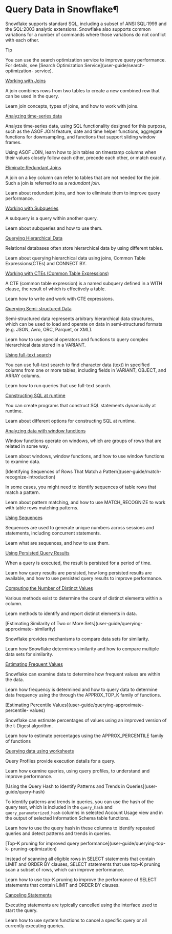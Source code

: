 # Query Data in Snowflake¶

Snowflake supports standard SQL, including a subset of ANSI SQL:1999 and the
SQL:2003 analytic extensions. Snowflake also supports common variations for a
number of commands where those variations do not conflict with each other.

Tip

You can use the search optimization service to improve query performance. For
details, see [Search Optimization Service](user-guide/search-optimization-
service).

[Working with Joins](user-guide/querying-joins)

    

A join combines rows from two tables to create a new combined row that can be
used in the query.

Learn join concepts, types of joins, and how to work with joins.

[Analyzing time-series data](user-guide/querying-time-series-data)

    

Analyze time-series data, using SQL functionality designed for this purpose,
such as the ASOF JOIN feature, date and time helper functions, aggregate
functions for downsampling, and functions that support sliding window frames.

Using ASOF JOIN, learn how to join tables on timestamp columns when their
values closely follow each other, precede each other, or match exactly.

[Eliminate Redundant Joins](user-guide/join-elimination)

    

A join on a key column can refer to tables that are not needed for the join.
Such a join is referred to as a _redundant join_.

Learn about redundant joins, and how to eliminate them to improve query
performance.

[Working with Subqueries](user-guide/querying-subqueries)

    

A subquery is a query within another query.

Learn about subqueries and how to use them.

[Querying Hierarchical Data](user-guide/queries-hierarchical)

    

Relational databases often store hierarchical data by using different tables.

Learn about querying hierarchical data using joins, Common Table
Expressions(CTEs) and CONNECT BY.

[Working with CTEs (Common Table Expressions)](user-guide/queries-cte)

    

A CTE (common table expression) is a named subquery defined in a WITH clause,
the result of which is effectively a table.

Learn how to write and work with CTE expressions.

[Querying Semi-structured Data](user-guide/querying-semistructured)

    

Semi-structured data represents arbitrary hierarchical data structures, which
can be used to load and operate on data in semi-structured formats (e.g. JSON,
Avro, ORC, Parquet, or XML).

Learn how to use special operators and functions to query complex hierarchical
data stored in a VARIANT.

[Using full-text search](user-guide/querying-with-search-functions)

    

You can use full-text search to find character data (text) in specified
columns from one or more tables, including fields in VARIANT, OBJECT, and
ARRAY columns.

Learn how to run queries that use full-text search.

[Constructing SQL at runtime](user-guide/querying-construct-at-runtime)

    

You can create programs that construct SQL statements dynamically at runtime.

Learn about different options for constructing SQL at runtime.

[Analyzing data with window functions](user-guide/functions-window-using)

    

Window functions operate on windows, which are groups of rows that are related
in some way.

Learn about windows, window functions, and how to use window functions to
examine data.

[Identifying Sequences of Rows That Match a Pattern](user-guide/match-
recognize-introduction)

    

In some cases, you might need to identify sequences of table rows that match a
pattern.

Learn about pattern matching, and how to use MATCH_RECOGNIZE to work with
table rows matching patterns.

[Using Sequences](user-guide/querying-sequences)

    

Sequences are used to generate unique numbers across sessions and statements,
including concurrent statements.

Learn what are sequences, and how to use them.

[Using Persisted Query Results](user-guide/querying-persisted-results)

    

When a query is executed, the result is persisted for a period of time.

Learn how query results are persisted, how long persisted results are
available, and how to use persisted query results to improve performance.

[Computing the Number of Distinct Values](user-guide/querying-distinct-counts)

    

Various methods exist to determine the count of distinct elements within a
column.

Learn methods to identify and report distinct elements in data.

[Estimating Similarity of Two or More Sets](user-guide/querying-approximate-
similarity)

    

Snowflake provides mechanisms to compare data sets for similarity.

Learn how Snowflake determines similarity and how to compare multiple data
sets for similarity.

[Estimating Frequent Values](user-guide/querying-approximate-frequent-values)

    

Snowflake can examine data to determine how frequent values are within the
data.

Learn how frequency is determined and how to query data to determine data
frequency using the through the APPROX_TOP_K family of functions.

[Estimating Percentile Values](user-guide/querying-approximate-percentile-
values)

    

Snowflake can estimate percentages of values using an improved version of the
t-Digest algorithm.

Learn how to estimate percentages using the APPROX_PERCENTILE family of
functions

[Querying data using worksheets](user-guide/ui-snowsight-query)

    

Query Profiles provide execution details for a query.

Learn how examine queries, using query profiles, to understand and improve
performance.

[Using the Query Hash to Identify Patterns and Trends in Queries](user-
guide/query-hash)

    

To identify patterns and trends in queries, you can use the hash of the query
text, which is included in the `query_hash` and `query_parameterized_hash`
columns in selected Account Usage view and in the output of selected
Information Schema table functions.

Learn how to use the query hash in these columns to identify repeated queries
and detect patterns and trends in queries.

[Top-K pruning for improved query performance](user-guide/querying-top-k-
pruning-optimization)

    

Instead of scanning all eligible rows in SELECT statements that contain LIMIT
and ORDER BY clauses, SELECT statements that use top-K pruning scan a subset
of rows, which can improve performance.

Learn how to use top-K pruning to improve the performance of SELECT statements
that contain LIMIT and ORDER BY clauses.

[Canceling Statements](user-guide/querying-cancel-statements)

    

Executing statements are typically cancelled using the interface used to start
the query.

Learn how to use system functions to cancel a specific query or all currently
executing queries.

